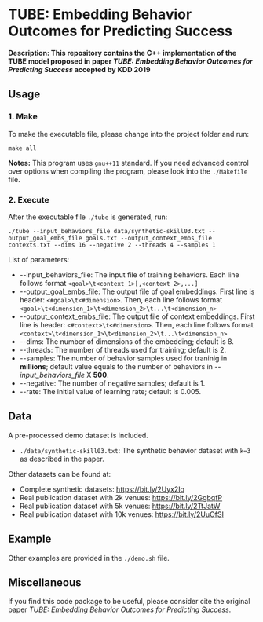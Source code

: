 # TUBE: Embedding Behavior Outcomes for Predicting Success

**Description: This repository contains the C++ implementation of the TUBE model proposed in paper *TUBE: Embedding Behavior Outcomes for Predicting Success* accepted by KDD 2019**

## Usage
### 1. Make
To make the executable file, please change into the project folder and run:
```
make all
```
**Notes:**
This program uses `gnu++11` standard. If you need advanced control over options when compiling the program, please look into the `./Makefile` file.

### 2. Execute
After the executable file `./tube` is generated, run:
```
./tube --input_behaviors_file data/synthetic-skill03.txt --output_goal_embs_file goals.txt --output_context_embs_file contexts.txt --dims 16 --negative 2 --threads 4 --samples 1
```
List of parameters:
+ --input_behaviors_file: The input file of training behaviors. Each line follows format `<goal>\t<context_1>[,<context_2>,...]`
+ --output_goal_embs_file: The output file of goal embeddings. First line is header: `<#goal>\t<#dimension>`. Then, each line follows format `<goal>\t<dimension_1>\t<dimension_2>\t...\t<dimension_n>`
+ --output_context_embs_file: The output file of context embeddings. First line is header: `<#context>\t<#dimension>`. Then, each line follows format `<context>\t<dimension_1>\t<dimension_2>\t...\t<dimension_n>`
+ --dims: The number of dimensions of the embedding; default is 8.
+ --threads: The number of threads used for training; default is 2.
+ --samples: The number of behavior samples used for traninig in **millions**; default value equals to the number of behaviors in *--input_behaviors_file* X **500**.
+ --negative: The number of negative samples; default is 1.
+ --rate: The initial value of learning rate; default is 0.005.

## Data
A pre-processed demo dataset is included.
+ `./data/synthetic-skill03.txt`: The synthetic behavior dataset with `k=3` as described in the paper.

Other datasets can be found at:
+ Complete synthetic datasets: <https://bit.ly/2Uyx2Io>
+ Real publication dataset with 2k venues: <https://bit.ly/2GgbqfP>
+ Real publication dataset with 5k venues: <https://bit.ly/2TtJatW>
+ Real publication dataset with 10k venues: <https://bit.ly/2UuOfSI>

## Example
Other examples are provided in the `./demo.sh` file.

## Miscellaneous
If you find this code package to be useful, please consider cite the original paper *TUBE: Embedding Behavior Outcomes for Predicting Success*.
